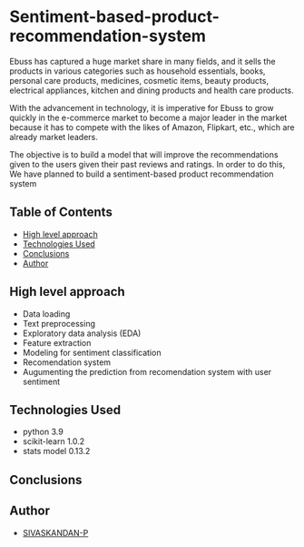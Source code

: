 # Sentiment-based-product-recommendation-system
Ebuss has captured a huge market share in many fields, and it sells the products in various categories such as household essentials, books, personal care products, medicines, cosmetic items, beauty products, electrical appliances, kitchen and dining products and health care products.

With the advancement in technology, it is imperative for Ebuss to grow quickly in the e-commerce market to become a major leader in the market because it has to compete with the likes of Amazon, Flipkart, etc., which are already market leaders.

The objective is to build a model that will improve the recommendations given to the users given their past reviews and ratings. In order to do this, We have planned to build a sentiment-based product recommendation system

## Table of Contents
* [High level approach](#high-level-approach)
* [Technologies Used](#technologies-used)
* [Conclusions](#conclusions)
* [Author](#author)

<!-- You can include any other section that is pertinent to your problem -->

## High level approach
- Data loading
- Text preprocessing
- Exploratory data analysis (EDA)
- Feature extraction
- Modeling for sentiment classification
- Recomendation system
- Augumenting the prediction from recomendation system with user sentiment 

## Technologies Used
- python 3.9
- scikit-learn 1.0.2
- stats model 0.13.2

## Conclusions


## Author
- [SIVASKANDAN-P](https://github.com/SIVASKANDAN-P)
  


